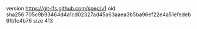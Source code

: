 version https://git-lfs.github.com/spec/v1
oid sha256:705c9b93464d4a1cd02327ad45a63aaea3b5ba96ef22e4a51efedeb6fb1c4b76
size 413
